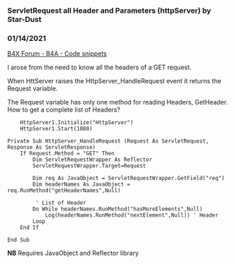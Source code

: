 ### ServletRequest all Header and Parameters (httpServer) by Star-Dust
### 01/14/2021
[B4X Forum - B4A - Code snippets](https://www.b4x.com/android/forum/threads/126535/)

I arose from the need to know all the headers of a GET request.  
  
When HttServer raises the HttpServer\_HandleRequest event it returns the Request variable.  
  
The Request variable has only one method for reading Headers, GetHeader.  
How to get a complete list of Headers?  
  

```B4X
    HttpServer1.Initialize("HttpServer")  
    HttpServer1.Start(1080)
```

  
  

```B4X
Private Sub HttpServer_HandleRequest (Request As ServletRequest, Response As ServletResponse)  
    If Request.Method = "GET" Then  
        Dim ServletRequestWrapper As Reflector  
        ServletRequestWrapper.Target=Request  
        
        Dim req As JavaObject = ServletRequestWrapper.GetField("req")  
        Dim headerNames As JavaObject = req.RunMethod("getHeaderNames",Null)  
  
         ' List of Header  
        Do While headerNames.RunMethod("hasMoreElements",Null)  
            Log(headerNames.RunMethod("nextElement",Null)) ' Header  
        Loop  
    End If  
  
End Sub
```

  
  
**NB** Requires JavaObject and Reflector library